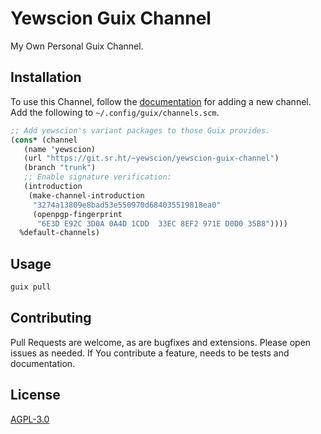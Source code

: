 # Yewscion Guix Channel

My Own Personal Guix Channel.

## Installation

To use this Channel, follow the [documentation][b] for adding a new channel. Add
the following to `~/.config/guix/channels.scm`.

```scheme
;; Add yewscion's variant packages to those Guix provides.
(cons* (channel
   (name 'yewscion)
   (url "https://git.sr.ht/~yewscion/yewscion-guix-channel")
   (branch "trunk")
   ;; Enable signature verification:
   (introduction
    (make-channel-introduction
     "3274a13809e8bad53e550970d684035519818ea0"
     (openpgp-fingerprint
      "6E3D E92C 3D0A 0A4D 1CDD  33EC 8EF2 971E D0D0 35B8"))))
  %default-channels)
```

## Usage

```bash
guix pull
```

## Contributing

Pull Requests are welcome, as are bugfixes and extensions. Please open issues as
needed. If You contribute a feature, needs to be tests and documentation.

## License

[AGPL-3.0][c]

[a]: https://common-lisp.net/project/asdf/asdf.html#Configuring-ASDF-to-find-your-systems

[b]: https://guix.gnu.org/manual/en/html_node/Specifying-Additional-Channels.html

[c]: https://choosealicense.com/licenses/agpl-3.0/
